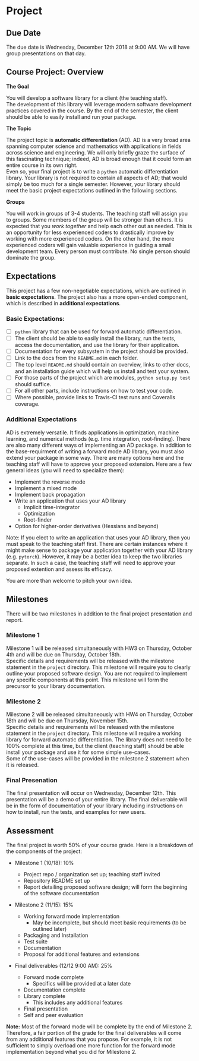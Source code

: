 # Project

## Due Date ##

The due date is Wednesday, December 12th 2018 at 9:00 AM.  We will have group 
presentations on that day.

## Course Project:  Overview

**The Goal**

You will develop a software library for a client (the teaching staff).  
The development of this library will leverage modern software development 
practices covered in the course.  By the end of the semester, 
the client should be able to easily install and run your package.

**The Topic**

The project topic is **automatic differentiation** (AD).  AD is a very broad area spanning computer science and 
mathematics with applications in fields across science and engineering.  We will only briefly graze the surface 
of this fascinating technique; indeed, AD is broad enough that it could form an entire course in its own right.  
Even so, your final project is to write a `python` automatic differentiation library.  Your library is not 
required to contain all aspects of AD; that would simply be too much for a single semester.  However, your library 
should meet the basic project expectations outlined in the following sections.

**Groups** 

You will work in groups of 3-4 students.  The teaching staff will assign you to groups.  Some members of the group will 
be stronger than others.  It is expected that you *work together* and help each other out as needed.  This is an 
opportunity for less experienced coders to drastically improve by working with more experienced coders.  On the other 
hand, the more experienced coders will gain valuable experience in guiding a small development team.  Every person must 
contribute.  No single person should dominate the group.

## Expectations 
This project has a few non-negotiable expectations, which are outlined in **basic expectations**.  The project also 
has a more open-ended component, which is described in **additional expectations**.

### Basic Expectations:
- [ ] `python` library that can be used for forward automatic differentiation.
- [ ] The client should be able to easily install the library, run the tests, access the documentation, and use the 
library for their application.
- [ ] Documentation for every subsystem in the project should be provided.
- [ ] Link to the docs from the ``README.md`` in each folder.
- [ ] The top level ``README.md`` should contain an overview, links to other docs, and an installation guide which 
will help us install and test your system.
- [ ] For those parts of the project which are modules, ``python setup.py test`` should 
suffice.
- [ ] For all other parts, include instructions on how to test your code. 
- [ ] Where possible, provide links to Travis-CI test runs and Coveralls coverage.
 
### Additional Expectations
AD is extremely versatile.  It finds applications in optimization, machine learning, and numerical methods (e.g. 
time integration, root-finding).  There are also many different ways of implementing an AD package.  In addition to 
the base-requirment of writing a forward mode AD library, you must also extend your package in some way.  There are 
many options here and the teaching staff will have to approve your proposed extension.  Here are a few general ideas 
(you will need to specialize them):
* Implement the reverse mode
* Implement a mixed mode
* Implement back propagation
* Write an application that uses your AD library
  - Implicit time-integrator
  - Optimization
  - Root-finder
* Option for higher-order derivatives (Hessians and beyond)

Note:  If you elect to write an application that uses your AD library, then you must speak to the teaching staff 
first.  There are certain instances where it might make sense to package your application together with your AD 
library (e.g. `pytorch`).  However, it may be a better idea to keep the two libraries separate.  In such a case, 
the teaching staff will need to approve your proposed extention and assess its efficacy.

You are more than welcome to pitch your own idea.

<!--
As you will see during the semester, automatic differentiation has two primary modes of operation: forward and 
reverse mode.  Each mode has its benefits and shortcomings, but the forward mode is generally easier to implement.  
-->

<!--
You are required to add a non-trivial feature to your library of your choosing.  
If you are having difficulty coming up with a compelling new feature, please 
set up an appointment with me to discuss possible ideas.  The teaching staff 
will be able to give you a few suggestions if need be.
-->

## Milestones
There will be two milestones in addition to the final project presentation and report.

### Milestone 1
Milestone 1 will be released simultaneously with HW3 on Thursday, October 4th and will be due on Thursday, October 18th.  
Specific details and requirements will be released with the milestone statement in the `project` directory.  This milestone 
will require you to clearly outline your proposed software design.  You are not required to implement any specific 
components at this point.  This milestone will form the precursor to your library documentation. 

### Milestone 2
Milestone 2 will be released simultaneously with HW4 on Thursday, October 18th and will be due on Thursday, November 15th.  
Specific details and requirements will be released with the milestone statement in the `project` directory.  This milestone 
will require a working library for forward automatic differentiation.  The library does not need to be 100% complete at this 
time, but the client (teaching staff) should be able install your package and use it for some simple use-cases.  
Some of the use-cases will be provided in the milestone 2 statement when it is released.

### Final Presenation
The final presentation will occur on Wednesday, December 12th.  This presentation will 
be a demo of your entire library.  The final deliverable will be in the form of 
documentation of your library including instructions on how to install, run the tests, 
and examples for new users.

## Assessment
The final project is worth 50% of your course grade. Here is a breakdown of the components of the project:

* Milestone 1 (10/18): 10% 
  - Project repo / organization set up; teaching staff invited
  - Repository README set up
  - Report detailing proposed software design; will form the beginning of the software documentation

* Milestone 2 (11/15): 15%
  - Working forward mode implementation
    - May be incomplete, but should meet basic requirements (to be outlined later)
  - Packaging and Installation
  - Test suite
  - Documentation
  - Proposal for additional features and extensions
* Final deliverables (12/12 9:00 AM): 25%
  - Forward mode complete
    - Specifics will be provided at a later date
  - Documentation complete
  - Library complete
    - This includes any additional features
  - Final presentation
  - Self and peer evaluation

**Note:** Most of the forward mode will be complete by the end of Milestone 2.  Therefore, a fair portion of the grade for the 
final deliverables will come from any additional features that you propose.  For example, it is not sufficient to simply 
overload one more function for the forward mode implementation beyond what you did for Milestone 2.
